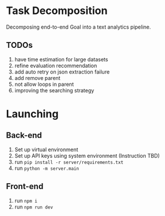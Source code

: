 # Task Decomposition
Decomposing end-to-end Goal into a text analytics pipeline.

## TODOs
1. have time estimation for large datasets
8. refine evaluation recommendation
10. add auto retry on json extraction failure
11. add remove parent
12. not allow loops in parent
13. improving the searching strategy
# Launching
## Back-end 
1. Set up virtual environment 
2. Set up API keys using system environment (Instruction TBD)
3. run `pip install -r server/requirements.txt`
3. run `python -m server.main`

## Front-end
1. run `npm i`
2. run `npm run dev`
